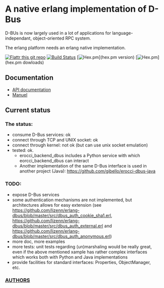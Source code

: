 A native erlang implementation of D-Bus
==============================================

D-BUs is now largely used in a lot of applications for
language-independant, object-oriented RPC system.

The erlang platform needs an erlang native implementation.

[![Flattr this git repo](http://api.flattr.com/button/flattr-badge-large.png)](https://flattr.com/submit/auto?user_id=jeanparpaillon&url=https://github.com/lizenn/erlang-dbus.git&title=erlang-dbus&language=erlang&tags=github&category=software)
[![Build Status](https://travis-ci.org/lizenn/erlang-dbus.svg?branch=master)](https://travis-ci.org/lizenn/erlang-dbus)
[![Hex.pm](https://img.shields.io/hexpm/v/dbus.svg)](hex.pm version)
[![Hex.pm](https://img.shields.io/hexpm/dt/dbus.svg)](hex.pm dowloads)

## Documentation

* [API documentation](doc/README.md)
* [Manuel](https://github.com/lizenn/wiki)

## Current status

### The status:

* consume D-Bus services: ok
* connect through TCP and UNIX socket: ok
* connect through kernel: not ok (but can use unix socket emulation)
* tested: ok. 
  * erocci_backend_dbus includes a Python service with which eorcci_backend_dbus can interact
  * Another implementation of the same D-Bus interface is used in another project (Java): https://github.com/gibello/erocci-dbus-java

### TODO:

* expose D-Bus services
* some authentication mechanisms are not implemented, but architectures allows for easy extension (see https://github.com/lizenn/erlang-dbus/blob/master/src/dbus_auth_cookie_sha1.erl, https://github.com/lizenn/erlang-dbus/blob/master/src/dbus_auth_external.erl and https://github.com/lizenn/erlang-dbus/blob/master/src/dbus_auth_anonymous.erl)
* more doc, more examples
* more tests: unit tests regarding (un)marshaling would be really great, even if the above mentioned xample has rather complex interfaces which works both with Python and Java implementations
* provide facilities for standard interfaces: Properties, ObjectManager, etc.

### [AUTHORS](AUTHORS.md)
